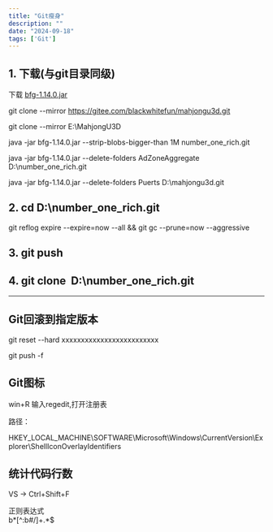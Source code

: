 ```yaml
---
title: "Git瘦身"
description: ""
date: "2024-09-18"
tags: ['Git']
---
```

## 1. 下载(与git目录同级)

下载 [bfg-1.14.0.jar](https://rtyley.github.io/bfg-repo-cleaner)

git clone --mirror https://gitee.com/blackwhitefun/mahjongu3d.git  

git clone --mirror E:\MahjongU3D  

java -jar bfg-1.14.0.jar --strip-blobs-bigger-than 1M number_one_rich.git  

java -jar bfg-1.14.0.jar --delete-folders AdZoneAggregate D:\\number_one_rich.git  

java -jar bfg-1.14.0.jar --delete-folders Puerts D:\\mahjongu3d.git  

## 2. cd D:\\number_one_rich.git

git reflog expire --expire=now --all && git gc --prune=now --aggressive

## 3. git push

## 4. git clone  D:\number_one_rich.git

---

## Git回滚到指定版本

git reset --hard xxxxxxxxxxxxxxxxxxxxxxxxx  

git push -f  

## Git图标

win+R 输入regedit,打开注册表  
  
路径：

HKEY_LOCAL_MACHINE\SOFTWARE\Microsoft\Windows\CurrentVersion\Explorer\ShellIconOverlayIdentifiers

## 统计代码行数

VS -> Ctrl+Shift+F  

正则表达式  
b*[^:b#/]+.*$
